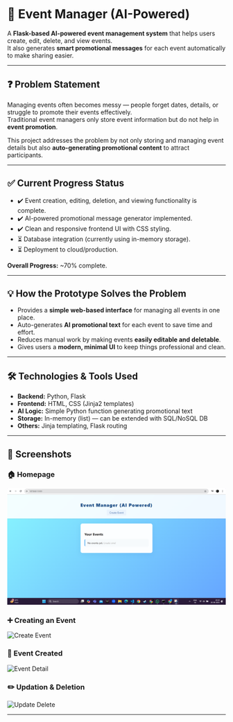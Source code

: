 # 🚀 Event Manager (AI-Powered)

A **Flask-based AI-powered event management system** that helps users create, edit, delete, and view events.  
It also generates **smart promotional messages** for each event automatically to make sharing easier.  

---

## ❓ Problem Statement
Managing events often becomes messy — people forget dates, details, or struggle to promote their events effectively.  
Traditional event managers only store event information but do not help in **event promotion**.  

This project addresses the problem by not only storing and managing event details but also **auto-generating promotional content** to attract participants.

---

## ✅ Current Progress Status
- ✔️ Event creation, editing, deletion, and viewing functionality is complete.  
- ✔️ AI-powered promotional message generator implemented.  
- ✔️ Clean and responsive frontend UI with CSS styling.  
- ⏳ Database integration (currently using in-memory storage).  
- ⏳ Deployment to cloud/production.  

**Overall Progress:** ~70% complete.  

---

## 💡 How the Prototype Solves the Problem
- Provides a **simple web-based interface** for managing all events in one place.  
- Auto-generates **AI promotional text** for each event to save time and effort.  
- Reduces manual work by making events **easily editable and deletable**.  
- Gives users a **modern, minimal UI** to keep things professional and clean.  

---

## 🛠️ Technologies & Tools Used
- **Backend:** Python, Flask  
- **Frontend:** HTML, CSS (Jinja2 templates)  
- **AI Logic:** Simple Python function generating promotional text  
- **Storage:** In-memory (list) — can be extended with SQL/NoSQL DB  
- **Others:** Jinja templating, Flask routing  

---

## 📸 Screenshots

### 🏠 Homepage
![Homepage](screenshots/homepage.png)

### ➕ Creating an Event
![Create Event]((https://github.com/user-attachments/assets/36a65212-0755-41de-8491-3c6495ce72eb))

### 📄 Event Created
![Event Detail]((https://github.com/user-attachments/assets/eb3d3be3-7209-423d-8be8-ee373a8361a3))

### ✏️ Updation & Deletion
![Update Delete]([screenshots/update_delete.png](https://github.com/user-attachments/assets/1623fd2f-1824-43f2-9e84-302441cb51c5))

---
